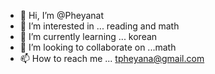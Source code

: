 - 👋 Hi, I’m @Pheyanat
- 👀 I’m interested in ... reading and math
- 🌱 I’m currently learning ... korean
- 💞️ I’m looking to collaborate on ...math
- 📫 How to reach me ... tpheyana@gmail.com

<!---
Pheyanat/Pheyanat is a ✨ special ✨ repository because its `README.md` (this file) appears on your GitHub profile.
You can click the Preview link to take a look at your changes.
--->
